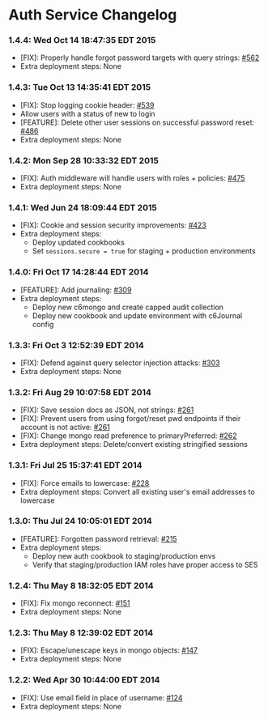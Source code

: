 # Auth Service Changelog

### 1.4.4: Wed Oct 14 18:47:35 EDT 2015
* [FIX]: Properly handle forgot password targets with query strings: [#562](https://github.com/cinema6/cwrx/pull/562)
* Extra deployment steps: None

### 1.4.3: Tue Oct 13 14:35:41 EDT 2015
* [FIX]: Stop logging cookie header: [#539](https://github.com/cinema6/cwrx/issues/539)
* Allow users with a status of new to login
* [FEATURE]: Delete other user sessions on successful password reset: [#486](https://github.com/cinema6/cwrx/issues/486)
* Extra deployment steps: None

### 1.4.2: Mon Sep 28 10:33:32 EDT 2015
* [FIX]: Auth middleware will handle users with roles + policies: [#475](https://github.com/cinema6/cwrx/pull/475)
* Extra deployment steps: None

### 1.4.1: Wed Jun 24 18:09:44 EDT 2015
* [FIX]: Cookie and session security improvements: [#423](https://github.com/cinema6/cwrx/pull/423)
* Extra deployment steps:
    * Deploy updated cookbooks
    * Set `sessions.secure = true` for staging + production environments

### 1.4.0: Fri Oct 17 14:28:44 EDT 2014
* [FEATURE]: Add journaling: [#309](https://github.com/cinema6/cwrx/pull/309)
* Extra deployment steps:
    * Deploy new c6mongo and create capped audit collection
    * Deploy new cookbook and update environment with c6Journal config

### 1.3.3: Fri Oct  3 12:52:39 EDT 2014
* [FIX]: Defend against query selector injection attacks: [#303](https://github.com/cinema6/cwrx/pull/303)
* Extra deployment steps: None

### 1.3.2: Fri Aug 29 10:07:58 EDT 2014
* [FIX]: Save session docs as JSON, not strings: [#261](https://github.com/cinema6/cwrx/pull/261)
* [FIX]: Prevent users from using forgot/reset pwd endpoints if their account is not active: [#261](https://github.com/cinema6/cwrx/pull/261)
* [FIX]: Change mongo read preference to primaryPreferred: [#262](https://github.com/cinema6/cwrx/pull/262)
* Extra deployment steps: Delete/convert existing stringified sessions

### 1.3.1: Fri Jul 25 15:37:41 EDT 2014
* [FIX]: Force emails to lowercase: [#228](https://github.com/cinema6/cwrx/pull/228)
* Extra deployment steps: Convert all existing user's email addresses to lowercase

### 1.3.0: Thu Jul 24 10:05:01 EDT 2014
* [FEATURE]: Forgotten password retrieval: [#215](https://github.com/cinema6/cwrx/pull/215)
* Extra deployment steps: 
    * Deploy new auth cookbook to staging/production envs
    * Verify that staging/production IAM roles have proper access to SES

### 1.2.4: Thu May  8 18:32:05 EDT 2014
* [FIX]: Fix mongo reconnect: [#151](https://github.com/cinema6/cwrx/pull/151)
* Extra deployment steps: None

### 1.2.3: Thu May  8 12:39:02 EDT 2014
* [FIX]: Escape/unescape keys in mongo objects: [#147](https://github.com/cinema6/cwrx/pull/147)
* Extra deployment steps: None

### 1.2.2: Wed Apr 30 10:44:00 EDT 2014
* [FIX]: Use email field in place of username: [#124](https://github.com/cinema6/cwrx/pull/124)
* Extra deployment steps: None
